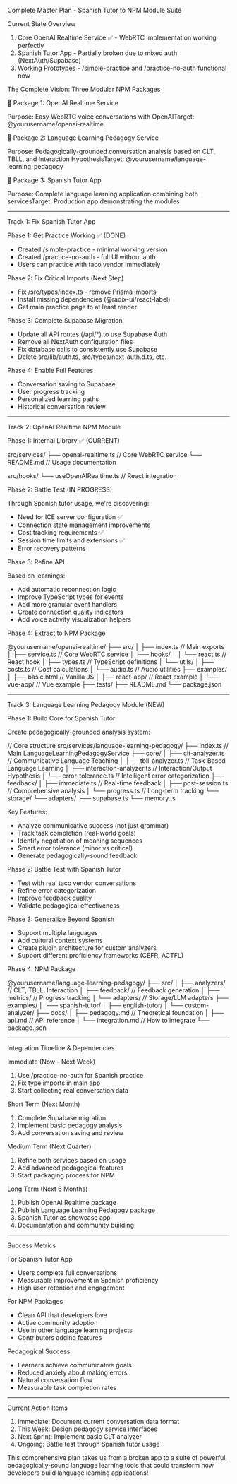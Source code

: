 Complete Master Plan - Spanish Tutor to NPM Module Suite

  Current State Overview

  1. Core OpenAI Realtime Service ✅ - WebRTC implementation working perfectly
  2. Spanish Tutor App - Partially broken due to mixed auth (NextAuth/Supabase)
  3. Working Prototypes - /simple-practice and /practice-no-auth functional now

  The Complete Vision: Three Modular NPM Packages

  🎯 Package 1: OpenAI Realtime Service

  Purpose: Easy WebRTC voice conversations with OpenAITarget: @yourusername/openai-realtime

  🎯 Package 2: Language Learning Pedagogy Service

  Purpose: Pedagogically-grounded conversation analysis based on CLT, TBLL, and Interaction HypothesisTarget: @yourusername/language-learning-pedagogy

  🎯 Package 3: Spanish Tutor App

  Purpose: Complete language learning application combining both servicesTarget: Production app demonstrating the modules

  ---
  Track 1: Fix Spanish Tutor App

  Phase 1: Get Practice Working ✅ (DONE)

  - Created /simple-practice - minimal working version
  - Created /practice-no-auth - full UI without auth
  - Users can practice with taco vendor immediately

  Phase 2: Fix Critical Imports (Next Step)

  - Fix /src/types/index.ts - remove Prisma imports
  - Install missing dependencies (@radix-ui/react-label)
  - Get main practice page to at least render

  Phase 3: Complete Supabase Migration

  - Update all API routes (/api/*) to use Supabase Auth
  - Remove all NextAuth configuration files
  - Fix database calls to consistently use Supabase
  - Delete src/lib/auth.ts, src/types/next-auth.d.ts, etc.

  Phase 4: Enable Full Features

  - Conversation saving to Supabase
  - User progress tracking
  - Personalized learning paths
  - Historical conversation review

  ---
  Track 2: OpenAI Realtime NPM Module

  Phase 1: Internal Library ✅ (CURRENT)

  src/services/
  ├── openai-realtime.ts      // Core WebRTC service
  └── README.md               // Usage documentation

  src/hooks/
  └── useOpenAIRealtime.ts    // React integration

  Phase 2: Battle Test (IN PROGRESS)

  Through Spanish tutor usage, we're discovering:
  - Need for ICE server configuration ✅
  - Connection state management improvements
  - Cost tracking requirements ✅
  - Session time limits and extensions ✅
  - Error recovery patterns

  Phase 3: Refine API

  Based on learnings:
  - Add automatic reconnection logic
  - Improve TypeScript types for events
  - Add more granular event handlers
  - Create connection quality indicators
  - Add voice activity visualization helpers

  Phase 4: Extract to NPM Package

  @yourusername/openai-realtime/
  ├── src/
  │   ├── index.ts           // Main exports
  │   ├── service.ts         // Core WebRTC service
  │   ├── hooks/
  │   │   └── react.ts       // React hook
  │   ├── types.ts           // TypeScript definitions
  │   └── utils/
  │       ├── costs.ts       // Cost calculations
  │       └── audio.ts       // Audio utilities
  ├── examples/
  │   ├── basic.html         // Vanilla JS
  │   ├── react-app/         // React example
  │   └── vue-app/           // Vue example
  ├── tests/
  ├── README.md
  └── package.json

  ---
  Track 3: Language Learning Pedagogy Module (NEW)

  Phase 1: Build Core for Spanish Tutor

  Create pedagogically-grounded analysis system:

  // Core structure
  src/services/language-learning-pedagogy/
  ├── index.ts                    // Main LanguageLearningPedagogyService
  ├── core/
  │   ├── clt-analyzer.ts         // Communicative Language Teaching
  │   ├── tbll-analyzer.ts        // Task-Based Language Learning
  │   ├── interaction-analyzer.ts  // Interaction/Output Hypothesis
  │   └── error-tolerance.ts      // Intelligent error categorization
  ├── feedback/
  │   ├── immediate.ts            // Real-time feedback
  │   ├── post-session.ts         // Comprehensive analysis
  │   └── progress.ts             // Long-term tracking
  └── storage/
      └── adapters/
          ├── supabase.ts
          └── memory.ts

  Key Features:
  - Analyze communicative success (not just grammar)
  - Track task completion (real-world goals)
  - Identify negotiation of meaning sequences
  - Smart error tolerance (minor vs critical)
  - Generate pedagogically-sound feedback

  Phase 2: Battle Test with Spanish Tutor

  - Test with real taco vendor conversations
  - Refine error categorization
  - Improve feedback quality
  - Validate pedagogical effectiveness

  Phase 3: Generalize Beyond Spanish

  - Support multiple languages
  - Add cultural context systems
  - Create plugin architecture for custom analyzers
  - Support different proficiency frameworks (CEFR, ACTFL)

  Phase 4: NPM Package

  @yourusername/language-learning-pedagogy/
  ├── src/
  │   ├── analyzers/          // CLT, TBLL, Interaction
  │   ├── feedback/           // Feedback generation
  │   ├── metrics/            // Progress tracking
  │   └── adapters/           // Storage/LLM adapters
  ├── examples/
  │   ├── spanish-tutor/
  │   ├── english-tutor/
  │   └── custom-analyzer/
  ├── docs/
  │   ├── pedagogy.md         // Theoretical foundation
  │   ├── api.md              // API reference
  │   └── integration.md      // How to integrate
  └── package.json

  ---
  Integration Timeline & Dependencies

  Immediate (Now - Next Week)

  1. Use /practice-no-auth for Spanish practice
  2. Fix type imports in main app
  3. Start collecting real conversation data

  Short Term (Next Month)

  1. Complete Supabase migration
  2. Implement basic pedagogy analysis
  3. Add conversation saving and review

  Medium Term (Next Quarter)

  1. Refine both services based on usage
  2. Add advanced pedagogical features
  3. Start packaging process for NPM

  Long Term (Next 6 Months)

  1. Publish OpenAI Realtime package
  2. Publish Language Learning Pedagogy package
  3. Spanish Tutor as showcase app
  4. Documentation and community building

  ---
  Success Metrics

  For Spanish Tutor App

  - Users complete full conversations
  - Measurable improvement in Spanish proficiency
  - High user retention and engagement

  For NPM Packages

  - Clean API that developers love
  - Active community adoption
  - Use in other language learning projects
  - Contributors adding features

  Pedagogical Success

  - Learners achieve communicative goals
  - Reduced anxiety about making errors
  - Natural conversation flow
  - Measurable task completion rates

  ---
  Current Action Items

  1. Immediate: Document current conversation data format
  2. This Week: Design pedagogy service interfaces
  3. Next Sprint: Implement basic CLT analyzer
  4. Ongoing: Battle test through Spanish tutor usage

  This comprehensive plan takes us from a broken app to a suite of powerful, pedagogically-sound language learning tools that could transform how developers
  build language learning applications!
